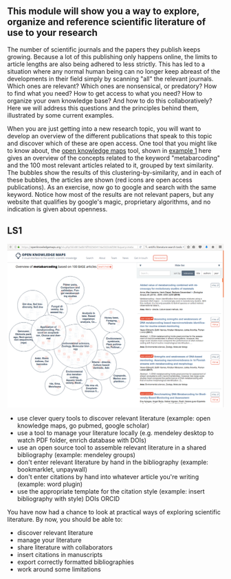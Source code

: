 This module will show you a way to explore, organize and reference scientific literature of use to your research
----------------------------------------------------------------------------------------------------------------
The number of scientific journals and the papers they publish keeps growing. Because a lot of this publishing
only happens online, the limits to article lengths are also being adhered to less strictly. This has led to
a situation where any normal human being can no longer keep abreast of the developments in their field simply
by scanning "all" the relevant journals. Which ones are relevant? Which ones are nonsensical, or predatory?
How to find what you need? How to get access to what you need? How to organize your own knowledge base? And 
how to do this collaboratively? Here we will address this questions and the principles behind them, illustrated
by some current examples.

When you are just getting into a new research topic, you will want to develop an overview of the different
publications that speak to this topic and discover which of these are open access. One tool that you might like
to know about, the 
[open knowledge maps](https://openknowledgemaps.org/vis.php?id=0813a0b7df9325654116a3322c6d5961&query=metabarcoding&service=base) 
tool, shown in [example 1](#LS1) here gives an overview of the concepts related to the keyword "metabarcoding" 
and the 100 most relevant articles related to it, grouped by text similarity. The bubbles show the results of this 
clustering-by-similarity, and in each of these bubbles, the articles are shown (red icons are open access 
publications). As an exercise, now go to google and search with the same keyword. Notice how most of the results
are not relevant papers, but any website that qualifies by google's magic, proprietary algorithms, and no 
indication is given about openness.

LS1
---
![Example 1, using the Open Knowledge Maps tool to search for a keyword](LS1.png)

- use clever query tools to discover relevant literature (example: open knowledge maps, go pubmed, google scholar)
- use a tool to manage your literature locally (e.g. mendeley desktop to watch PDF folder, enrich database with DOIs)
- use an open source tool to assemble relevant literature in a shared bibliography (example: mendeley groups)
- don't enter relevant literature by hand in the bibliography (example: bookmarklet, unpaywall)
- don't enter citations by hand into whatever article you're writing (example: word plugin)
- use the appropriate template for the citation style (example: insert bibliography with style)
DOIs ORCID

You have now had a chance to look at practical ways of exploring scientific literature. By now, you should be
able to:
- discover relevant literature
- manage your literature
- share literature with collaborators
- insert citations in manuscripts
- export correctly formatted bibliographies
- work around some limitations 
